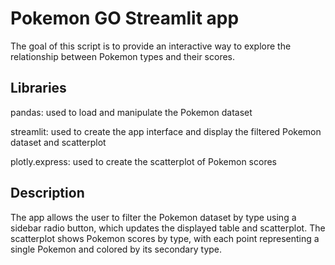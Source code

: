 
# Pokemon GO Streamlit app

The goal of this script is to provide an interactive way to explore the relationship between Pokemon types and their scores.

## Libraries

pandas: used to load and manipulate the Pokemon dataset

streamlit: used to create the app interface and display the filtered Pokemon dataset and scatterplot

plotly.express: used to create the scatterplot of Pokemon scores

## Description

The app allows the user to filter the Pokemon dataset by type using a sidebar radio button, which updates the displayed table and scatterplot. The scatterplot shows Pokemon scores by type, with each point representing a single Pokemon and colored by its secondary type.

